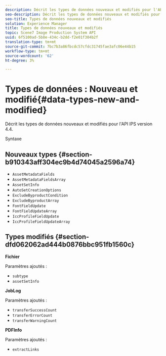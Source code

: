 ```yaml
---
description: Décrit les types de données nouveaux et modifiés pour l'API IPS version 4.4.
seo-description: Décrit les types de données nouveaux et modifiés pour l'API IPS version 4.4.
seo-title: Types de données nouveaux et modifiés
solution: Experience Manager
title: Types de données nouveaux et modifiés
topic: Scene7 Image Production System API
uuid: 6f5100ad-5b8e-434c-b2dd-f2e01f304b2f
translation-type: tm+mt
source-git-commit: 7bc7b3a86fbcdc57cfdc31745fae3afc06e44b15
workflow-type: tm+mt
source-wordcount: '62'
ht-degree: 3%

---
```



# Types de données : Nouveau et modifié{#data-types-new-and-modified}

Décrit les types de données nouveaux et modifiés pour l&#39;API IPS version 4.4.

Syntaxe

## Nouveaux types {#section-b910343aff304ec9b4d74045a2596a74}

* `AssetMetadataFields`
* `AssetMetadataFieldsArray`
* `AssetSetInfo`
* `AutoSetCreationOptions`
* `ExcludeByproductCondition`
* `ExcludeByproductArray`
* `FontFieldUpdate`
* `FontFieldUpdateArray`
* `IccProfileFieldUpdate`
* `IccProfileFieldUpdateArray`

## Types modifiés {#section-dfd062062ad444b0876bbc951fb1560c}

**Fichier**

Paramètres ajoutés :

* `subtype`
* `assetSetInfo`

**JobLog**

Paramètres ajoutés :

* `transferSuccessCount`
* `transferErrorCount`
* `transferWarningCount`

**PDFInfo**

Paramètres ajoutés :

* `extractLinks`

